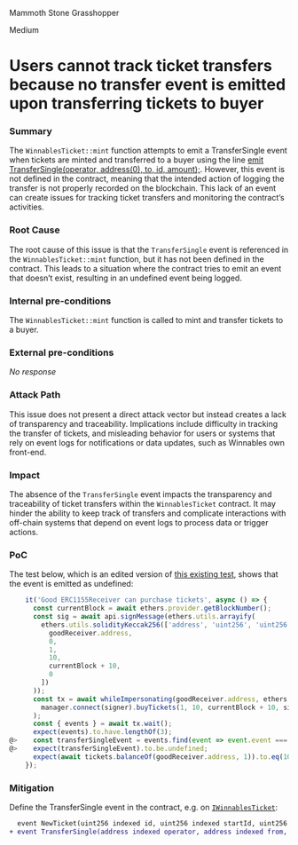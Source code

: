Mammoth Stone Grasshopper

Medium

# Users cannot track ticket transfers because no transfer event is emitted upon transferring tickets to buyer

### Summary

The `WinnablesTicket::mint` function attempts to emit a TransferSingle event when tickets are minted and transferred to a buyer using the line [emit TransferSingle(operator, address(0), to, id, amount);](https://github.com/sherlock-audit/2024-08-winnables-raffles/blob/main/public-contracts/contracts/WinnablesTicket.sol#L196). However, this event is not defined in the contract, meaning that the intended action of logging the transfer is not properly recorded on the blockchain. This lack of an event can create issues for tracking ticket transfers and monitoring the contract’s activities.


### Root Cause

The root cause of this issue is that the `TransferSingle` event is referenced in the `WinnablesTicket::mint` function, but it has not been defined in the contract. This leads to a situation where the contract tries to emit an event that doesn’t exist, resulting in an undefined event being logged.


### Internal pre-conditions

The `WinnablesTicket::mint` function is called to mint and transfer tickets to a buyer.


### External pre-conditions

_No response_

### Attack Path

This issue does not present a direct attack vector but instead creates a lack of transparency and traceability. Implications include difficulty in tracking the transfer of tickets, and misleading behavior for users or systems that rely on event logs for notifications or data updates, such as Winnables own front-end.


### Impact

The absence of the `TransferSingle` event impacts the transparency and traceability of ticket transfers within the `WinnablesTicket` contract. It may hinder the ability to keep track of transfers and complicate interactions with off-chain systems that depend on event logs to process data or trigger actions.


### PoC

The test below, which is an edited version of [this existing test](https://github.com/sherlock-audit/2024-08-winnables-raffles/blob/main/public-contracts/test/TicketManager.js#L438-L456), shows that the event is emitted as undefined:

```javascript
    it('Good ERC1155Receiver can purchase tickets', async () => {
      const currentBlock = await ethers.provider.getBlockNumber();
      const sig = await api.signMessage(ethers.utils.arrayify(
        ethers.utils.solidityKeccak256(['address', 'uint256', 'uint256', 'uint16', 'uint256', 'uint256'], [
          goodReceiver.address,
          0,
          1,
          10,
          currentBlock + 10,
          0
        ])
      ));
      const tx = await whileImpersonating(goodReceiver.address, ethers.provider, async (signer) =>
        manager.connect(signer).buyTickets(1, 10, currentBlock + 10, sig)
      );
      const { events } = await tx.wait();
      expect(events).to.have.lengthOf(3);
@>    const transferSingleEvent = events.find(event => event.event === 'TransferSingle');
@>    expect(transferSingleEvent).to.be.undefined;
      expect(await tickets.balanceOf(goodReceiver.address, 1)).to.eq(10);
    });
```


### Mitigation

Define the TransferSingle event in the contract, e.g. on [`IWinnablesTicket`](https://github.com/sherlock-audit/2024-08-winnables-raffles/blob/main/public-contracts/contracts/interfaces/IWinnablesTicket.sol#L20-L21):

```Diff
  event NewTicket(uint256 indexed id, uint256 indexed startId, uint256 indexed amount);
+ event TransferSingle(address indexed operator, address indexed from, address indexed to, uint256 id, uint256 value);
```
